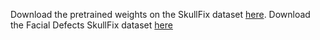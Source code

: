 Download the pretrained weights on the SkullFix dataset [here](https://files.icg.tugraz.at/f/d6b9f18c422948a8b0f1/?dl=1).
Download the Facial Defects SkullFix dataset [here](https://files.icg.tugraz.at/f/5b7f31c4465b437e996d/?dl=1)
